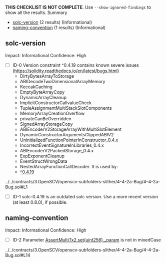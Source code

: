 **THIS CHECKLIST IS NOT COMPLETE**. Use `--show-ignored-findings` to show all the results.
Summary
 - [solc-version](#solc-version) (2 results) (Informational)
 - [naming-convention](#naming-convention) (1 results) (Informational)
## solc-version
Impact: Informational
Confidence: High
 - [ ] ID-0
Version constraint ^0.4.19 contains known severe issues (https://solidity.readthedocs.io/en/latest/bugs.html)
	- DirtyBytesArrayToStorage
	- ABIDecodeTwoDimensionalArrayMemory
	- KeccakCaching
	- EmptyByteArrayCopy
	- DynamicArrayCleanup
	- ImplicitConstructorCallvalueCheck
	- TupleAssignmentMultiStackSlotComponents
	- MemoryArrayCreationOverflow
	- privateCanBeOverridden
	- SignedArrayStorageCopy
	- ABIEncoderV2StorageArrayWithMultiSlotElement
	- DynamicConstructorArgumentsClippedABIV2
	- UninitializedFunctionPointerInConstructor_0.4.x
	- IncorrectEventSignatureInLibraries_0.4.x
	- ABIEncoderV2PackedStorage_0.4.x
	- ExpExponentCleanup
	- EventStructWrongData
	- NestedArrayFunctionCallDecoder.
It is used by:
	- [^0.4.19](../../contracts/3.OpenSCV/openscv-subfolders-slither/4-4-2a-Bug/4-4-2a-Bug.sol#L1)

../../contracts/3.OpenSCV/openscv-subfolders-slither/4-4-2a-Bug/4-4-2a-Bug.sol#L1


 - [ ] ID-1
solc-0.4.19 is an outdated solc version. Use a more recent version (at least 0.8.0), if possible.

## naming-convention
Impact: Informational
Confidence: High
 - [ ] ID-2
Parameter [AssertMultiTx2.set(uint256)._param](../../contracts/3.OpenSCV/openscv-subfolders-slither/4-4-2a-Bug/4-4-2a-Bug.sol#L14) is not in mixedCase

../../contracts/3.OpenSCV/openscv-subfolders-slither/4-4-2a-Bug/4-4-2a-Bug.sol#L14


